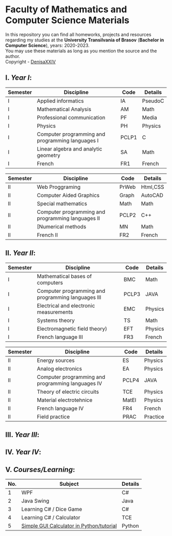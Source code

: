 # Faculty of Mathematics and Computer Science Materials

In this repository you can find all homeworks, projects and resources regarding my studies at the **University Transilvania of Brasov** (**Bachelor in Computer Science**), years: 2020-2023.<br>
You may use these materials as long as you mention the source and the author. <br>
Copyright - [DenisaXXIV](https://github.com/BaluIT-ist)

## I. *Year I*:

| Semester | Discipline                                                                                                                                       | Code | Details | 
| -------- | ------------------------------------------------------------------------------------------------------------------------------------------------ | ---- | ------- | 
| I        | Applied informatics													                      | IA   | PseudoC | 
| I        | Mathematical Analysis                                                                                                                            | AM   | Math    | 
| I        | Professional communication															      | PF   | Media   |
| I        | Physics																	      | PH   | Physics | 
| I        | Computer programming and programming languages ​​I                                                                                                 | PCLP1|   C     |
| I        | Linear algebra and analytic geometry        												      | SA   | Math    |
| I        | French                                                                                                                                           | FR1  | French  | 


| Semester | Discipline                                                                                                                                       | Code   | Details   | 
| -------- | ------------------------------------------------------------------------------------------------------------------------------------------------ | ------ | --------- | 
| II       | Web Proggraming                                                                                        					      | PrWeb  | Html,CSS  | 
| II       | Computer Aided Graphics										              				      | Graph  | AutoCAD   | 
| II       | Special mathematics				  			 		 	 				              | Math   | Math      | 
| II       | Computer programming and programming languages ​​II 			 		 						  	      | PCLP2  | C++       |
| II       | [Numerical methods  				 	 	 	 	 			 			              | MN     | Math      | 
| II       | French II                                                                                                                                        | FR2    | French    | 

                                                                                                                                                          

## II. *Year II*:

| Semester | Discipline                                                                                                                                                            | Code    | Details |
| -------- | --------------------------------------------------------------------------------------------------------------------------------------------------------------------- | ------- | ------- |
| I        | Mathematical bases of computers                                                      										   | BMC     | Math    | 
| I        | Computer programming and programming languages ​​III                                                                    						   | PCLP3   | JAVA    | 
| I        | Electrical and electronic measurements 																   | EMC     | Physics | 
| I        | Systems theory                   																	   | TS      | Math    | 
| I        | Electromagnetic field theory)       																   | EFT     | Physics | 
| I        | French language III                           									 	 	 	 			   | FR3     | French  | 


| Semester | Discipline                                                                                                                                                                               | Code | Details    | 
| -------- | ---------------------------------------------------------------------------------------------------------------------------------------------------------------------------------------- | ---- | ---------- | 
| II       | Energy sources                          																		      | ES   | Physics    |
| II       | Analog electronics                           																	      | EA   | Physics    | 
| II       | Computer programming and programming languages ​​IV    				 	 	 									 	      |PCLP4 | JAVA       | 
| II       | Theory of electric circuits     																		   	      | TCE  | Physics    | 
| II       | Material electrotehnice			 	 	 	 	 	 	 	 	 			 	 	 				      | MatEl| Physics 	  | 
| II       | French language IV                                                                                                   						  		      | FR4  | French 	  | 
| II       | Field practice            			 	 	 		 	 	 	 	 	                             				   	      | PRAC | Practice   |


## III. *Year III*:


## IV. *Year IV*:

## V. *Courses/Learning*:

| No.      | Subject                                                                                                                                                                                  | Details| 
| -------- | ---------------------------------------------------------------------------------------------------------------------------------------------------------------------------------------- | ------ |  
| 1        | WPF                      																		      | C#   |
| 2        | Java Swing                          																| Java | 
| 3        | Learning C# / Dice Game                                            | C#   | 
| 4        | Learning C# / Calculator															   	          | TCE  | 
| 5        | [Simple GUI Calculator in Python/tutorial](https://www.youtube.com/watch?v=NzSCNjn4_RI) 	 	 	 	 	 	 	 			 	 	 				      | Python | 










                                                                                                                                                     
